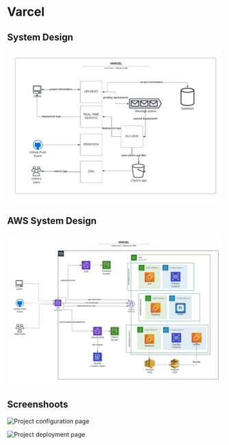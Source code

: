 # Varcel

## System Design

![System design diagram](docs/system-design.jpeg)

## AWS System Design

![AWS project diagram](docs/cloud-diagram.jpeg)

## Screenshoots

![Project configuration page](docs/screenshot-2.png)

![Project deployment page](docs/screenshot.png)
